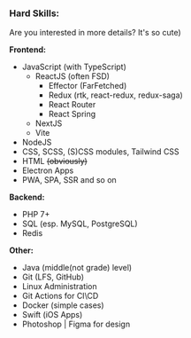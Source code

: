 ### Hard Skills:

Are you interested in more details? It's so cute)

**Frontend:**
- JavaScript (with TypeScript)
  - ReactJS (often FSD)
    - Effector (FarFetched)
    - Redux (rtk, react-redux, redux-saga)
    - React Router
    - React Spring
  - NextJS
  - Vite
- NodeJS
- CSS, SCSS, (S)CSS modules, Tailwind CSS
- HTML ~~(obviously)~~
- Electron Apps
- PWA, SPA, SSR and so on

**Backend:**
- PHP 7+
- SQL (esp. MySQL, PostgreSQL)
- Redis

**Other:**
- Java (middle(not grade) level)
- Git (LFS, GitHub)
- Linux Administration
- Git Actions for CI\CD
- Docker (simple cases)
- Swift (iOS Apps)
- Photoshop | Figma for design